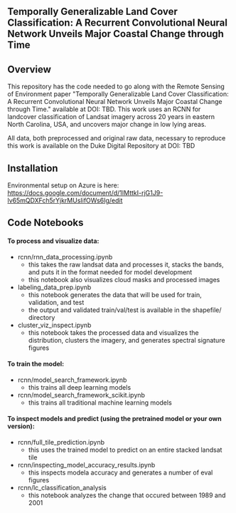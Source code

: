 ## Temporally Generalizable Land Cover Classification: A Recurrent Convolutional Neural Network Unveils Major Coastal Change through Time

## Overview

This repository has the code needed to go along with the Remote Sensing of Environment paper "Temporally Generalizable Land Cover Classification: A Recurrent Convolutional Neural Network Unveils Major Coastal Change through Time." available at DOI: TBD. This work uses an RCNN for landcover classification of Landsat imagery across 20 years in eastern North Carolina, USA, and uncovers major change in low lying areas.

All data, both preprocessed and original raw data, necessary to reproduce this work is available on the Duke Digital Repository at DOI: TBD

## Installation

Environmental setup on Azure is here: https://docs.google.com/document/d/1IMttkI-rjG1J9-lv65mQDXFch5rYjkrMUsIifOWs6Ig/edit

## Code Notebooks

#### To process and visualize data:
* rcnn/rnn_data_processing.ipynb
  * this takes the raw landsat data and processes it, stacks the bands, and puts it in the format needed for model development
  * this notebook also visualizes cloud masks and processed images
* labeling_data_prep.ipynb
  * this notebook generates the data that will be used for train, validation, and test 
  * the output and validated train/val/test is available in the shapefile/ directory
* cluster_viz_inspect.ipynb
  * this notebook takes the processed data and visualizes the distribution, clusters the imagery, and generates spectral signature figures


#### To train the model:
* rcnn/model_search_framework.ipynb
  * this trains all deep learning models
* rcnn/model_search_framework_scikit.ipynb
  * this trains all traditional machine learning models

#### To inspect models and predict (using the pretrained model or your own version):
* rcnn/full_tile_prediction.ipynb
  * this uses the trained model to predict on an entire stacked landsat tile
* rcnn/inspecting_model_accuracy_results.ipynb
  * this inspects modela accuracy and generates a number of eval figures
* rcnn/lc_classification_analysis
  * this notebook analyzes the change that occured between 1989 and 2001


